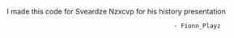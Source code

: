 I made this code for Sveardze Nzxcvp for his history presentation

                                                  - Fionn_Playz
